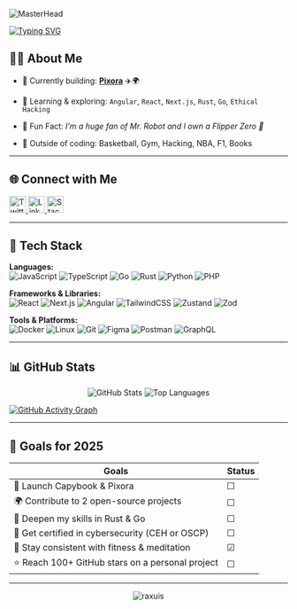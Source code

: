 <!-- Banner -->
![MasterHead](/VERT_Raphaël-Raxuis-min.webp)

<!-- Typing intro -->
[![Typing SVG](https://readme-typing-svg.demolab.com?font=Fira+Code&duration=3000&pause=250&center=true&vCenter=true&random=false&width=1000&lines=Hi+%F0%9F%91%8B%2C+I'm+Rapha%C3%ABl+🇫🇷;A+passionate+full-stack+developer;A+green+hat+hacker+🎓)](https://git.io/typing-svg)

## 👨‍💻 About Me

- 🚀 Currently building: **[Pixora](https://github.com/Raxuis/Pixora)** ✈️🌍
    
- 🌱 Learning & exploring: `Angular`, `React`, `Next.js`, `Rust`, `Go`, `Ethical Hacking`

- 🧠 Fun Fact: *I’m a huge fan of Mr. Robot and I own a Flipper Zero 🐬*

- 🏀 Outside of coding: Basketball, Gym, Hacking, NBA, F1, Books
  
---

## 🌐 Connect with Me

<p>
  <a href="https://twitter.com/i_haruki_i" target="_blank">
    <img src="https://cdn-icons-png.flaticon.com/512/733/733579.png" width="30" title="Twitter" />
  </a>
  <a href="https://linkedin.com/in/raphael-raclot" target="_blank">
    <img src="https://cdn-icons-png.flaticon.com/512/174/174857.png" width="30" title="LinkedIn" />
  </a>
  <a href="https://stackoverflow.com/users/22539453/haruki" target="_blank">
    <img src="https://cdn-icons-png.flaticon.com/512/2111/2111628.png" width="30" title="Stack Overflow" />
  </a>
</p>

---

## 🧰 Tech Stack

**Languages:**  
![JavaScript](https://img.shields.io/badge/-JavaScript-F7DF1E?style=flat&logo=javascript&logoColor=black)
![TypeScript](https://img.shields.io/badge/-TypeScript-3178C6?style=flat&logo=typescript&logoColor=white)
![Go](https://img.shields.io/badge/-Golang-00ADD8?style=flat&logo=go&logoColor=white)
![Rust](https://img.shields.io/badge/-Rust-000000?style=flat&logo=rust&logoColor=white)
![Python](https://img.shields.io/badge/-Python-3776AB?style=flat&logo=python&logoColor=white)
![PHP](https://img.shields.io/badge/-PHP-777BB4?style=flat&logo=php&logoColor=white)

**Frameworks & Libraries:**  
![React](https://img.shields.io/badge/-React-61DAFB?style=flat&logo=react&logoColor=black)
![Next.js](https://img.shields.io/badge/-Next.js-000000?style=flat&logo=next.js&logoColor=white)
![Angular](https://img.shields.io/badge/-Angular-DD0031?style=flat&logo=angular&logoColor=white)
![TailwindCSS](https://img.shields.io/badge/-Tailwind-06B6D4?style=flat&logo=tailwindcss&logoColor=white)
![Zustand](https://img.shields.io/badge/-Zustand-000000?style=flat&logo=react&logoColor=white)
![Zod](https://img.shields.io/badge/-Zod-20232A?style=flat&logo=typescript&logoColor=white)

**Tools & Platforms:**  
![Docker](https://img.shields.io/badge/-Docker-2496ED?style=flat&logo=docker&logoColor=white)
![Linux](https://img.shields.io/badge/-Linux-FCC624?style=flat&logo=linux&logoColor=black)
![Git](https://img.shields.io/badge/-Git-F05032?style=flat&logo=git&logoColor=white)
![Figma](https://img.shields.io/badge/-Figma-F24E1E?style=flat&logo=figma&logoColor=white)
![Postman](https://img.shields.io/badge/-Postman-FF6C37?style=flat&logo=postman&logoColor=white)
![GraphQL](https://img.shields.io/badge/-GraphQL-E10098?style=flat&logo=graphql&logoColor=white)

---

## 📊 GitHub Stats

<p align="center">
  <img src="https://github-readme-stats.vercel.app/api?username=Raxuis&show_icons=true&theme=merko" alt="GitHub Stats" />
  <img src="https://github-readme-stats.vercel.app/api/top-langs/?username=Raxuis&layout=compact&theme=merko&hide=c,html,Makefile,css,scss,mdx" alt="Top Languages" />
</p>

[![GitHub Activity Graph](https://github-readme-activity-graph.vercel.app/graph?username=Raxuis&theme=github-compact)](https://github.com/ashutosh00710/github-readme-activity-graph)

---

## 🎯 Goals for 2025
| Goals                                                                | Status    |
|--------------------------------------------------------------------- |-----------|
| 🚀 Launch Capybook & Pixora                                          | ☐         |
| 🌍 Contribute to 2 open-source projects                              | ☐         |
| 🧠 Deepen my skills in Rust & Go                                     | ☐         |
| 🔐 Get certified in cybersecurity (CEH or OSCP)                      | ☐         |
| 💪 Stay consistent with fitness & meditation                         | ☑         |
| ⭐ Reach 100+ GitHub stars on a personal project                     | ☐         |

---

<p align="center">
  <img src="https://komarev.com/ghpvc/?username=raxuis&label=Profile%20views&color=0e75b6&style=flat" alt="raxuis" />
</p>
